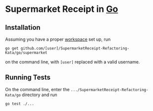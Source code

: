 # Supermarket Receipt in [Go](http://golang.org/)

## Installation

Assuming you have a proper [workspace](http://golang.org/doc/code.html#Workspaces) set up, run
```
go get github.com/[user]/SupermarketReceipt-Refactoring-Kata/go/supermarket
```
on the command line, with ```[user]``` replaced with a valid username.

## Running Tests

On the command line, enter the ```.../SupermarketReceipt-Refactoring-Kata/go``` directory and run
```
go test ./...
```
